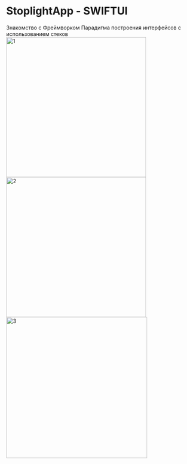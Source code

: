 # StoplightApp - SWIFTUI
Знакомство с Фреймворком
Парадигма построения интерфейсов с использованием стеков
<img width="374" alt="1" src="https://user-images.githubusercontent.com/90995165/173538501-cf9ce9c8-8d6a-4e6c-bdd1-e1f69c74f0b4.png">
<img width="374" alt="2" src="https://user-images.githubusercontent.com/90995165/173538544-879387b1-8464-4d9e-8b46-8d64b044854e.png">
<img width="377" alt="3" src="https://user-images.githubusercontent.com/90995165/173538571-543331b2-bbc9-49d2-8bb5-e89308ce3108.png">
